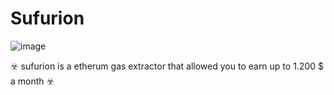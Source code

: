 # Sufurion
![image](https://user-images.githubusercontent.com/94129991/187141336-afe1c77d-ec6d-4f9f-a0ac-4b7e8474483d.png)

 ☣️ sufurion is a etherum gas extractor that allowed you to earn up to 1.200 $ a month ☣️
